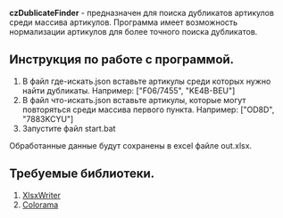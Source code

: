 **czDublicateFinder** - предназначен для поиска дубликатов артикулов среди массива артикулов. Программа имеет возможность нормализации артикулов для более точного поиска дубликатов.

## Инструкция по работе с программой.
1. В файл где-искать.json вставьте артикулы среди которых нужно найти дубликаты. Например: ["F06/7455", "KE4B-BEU"]
2. В файл что-искать.json вставьте артикулы, которые могут повторяться среди массива первого пункта. Например: ["OD8D", "7883KCYU"]
3. Запустите файл start.bat

Обработанные данные будут сохранены в excel файле out.xlsx.

## Требуемые библиотеки.
1. [XlsxWriter](https://pypi.org/project/XlsxWriter/)
2. [Colorama](https://pypi.org/project/colorama/)
